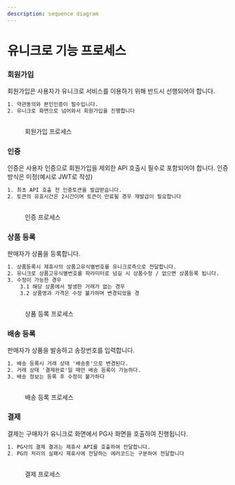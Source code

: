 ```yaml
---
description: sequence diagram
---
```


# 유니크로 기능 프로세스

### 회원가입

회원가입은 사용자가 유니크로 서비스를 이용하기 위해 반드시 선행되어야 합니다.

```html
1. 약관동의와 본인인증이 필수입니다.
2. 유니크로 화면으로 넘어와서 회원가입을 진행합니다
```

<figure><img src="https://mermaid.ink/img/pako:eNqNk89Kw0AQxl9l2JNCFet_cyhY6sGb4DWXtVm12KaaJgcRQa1CsUU9tGA1LRFaqlBBbBQPPlF39x3cNInaNZXmkmUy32--mcweoXReI0hBBXJgET1NUhm8Y-CcqoN4cNrMG9B_69JOizVv_CBzbG677Kw7lUgw26HlEj_t0gcbVjfWQYH4NPC7Cru_6b-csOYFsLsqe32GCT_InBrtuZMBSVLLwFRSgVkJJ170sg2seMqLNvB6jTU-Imip5FSEPQXmxsBB__Wl3_v0qVsGwXvDGvpeEqdA45GFhtdsqe1yi1ceR_TpWQunCJ4peWhDJXwI0bVoGgjacJDXq_TJFeD5aenD7xr86pY1XNYRZRouva5H0AOQV-B7CQR2QXLrp_n6n7zRthZDPfjrAAJCnfY_Bv6w_F1bkkDjDiiVFOLlUByacEQz7chdGmlgJZIxtEB_3QxYv35_fEZeyoFc5JzTchfFUI4YOZzRxC098pgqMndJjqhIEUeNbGMra6pI1Y9FqrWvYZOsaRlxcZGyjbMFEkPYMvObh3oaKaZhkTApuOlB1vEXR3kV3A" alt=""><figcaption><p>회원가입 프로세스</p></figcaption></figure>

### 인증

인증은 사용자 인증으로 회원가입을 제외한 API 호출시 필수로 포함되어야 합니다. 인증방식은 미정(예시로 JWT로 작성)

```html
1. 최초 API 호출 전 인증토큰을 발급받습니다.
2. 토큰의 유효시간은 2시간이며 토큰이 만료될 경우 재발급이 필요합니다
```

<figure><img src="https://mermaid.ink/img/pako:eNqNks9LAkEUx_-Vx5wKVOjXZQ5CYoc6BQVd9jK5r5LctdbdQ4gHfxDFGnhQLBthA4kOBmIRBv1F7pv_oVnUQ7ZBcxqG7_fz3nzfK7Nc0UTGWQkvPbRzmM2LU0dYhg36UCCVfKfaMJlOkwxC_0ZVh-GThO39XeCwloK9o0Og_oSe-6CuA1UdAfXaNH6FFdVr0mNL1Qarc9aSfxmZzXBYT8HMBlSvqroE9dDR9BhANpOM6YnDRjwBpuPR9O1rBjp2UJxD-Nn4oYwQWqk6cvEh8geq-fJH91H1RToQ1dVhxPjQNv8H2IzLMhzJ6eR2aRagnRAzja3U71d1P6EPSb7OoTsI79rUbc3KBI3QH7IEs9CxRN7UC1COyhjMPUMLDcb11cQT4RVcgxl2RUu9C1O4uGPm3aLD-IkolDDBhOcWD67sHOOu4-FCNF-iuaryDSF8KcU" alt=""><figcaption><p>인증 프로세스</p></figcaption></figure>

### 상품 등록

판매자가 상품을 등록합니다.

```html
1. 상품등록시 제휴사의 상품고유식별번호를 유니크로측으로 전달합니다.
2. 유니크로 상품고유식별번호를 파라미터로 넘길 시 상품수정 / 없으면 상품등록 됩니다.
3. 수정이 가능한 경우 
    3.1 해당 상품에서 발생한 거래가 없는 경우
    3.2 상품명과 가격은 수정 불가하며 변경되었을 경
```

<figure><img src="https://mermaid.ink/img/pako:eNqVVEFP4kAY_Stf5qQJNrK4uNsYEg0e9rbJXnsZ6bgSpbilPRhjsq4eGuFAdiFxSTGQaPSgCQIHTdw_xMz8h52hpZTaovTUTt573_u-93WOUaGsE6SiCvlhE6NA8kX83cQlzQDx4IJVNoHX6vT2ml3VvcPgcyWXYx2Xu0P2616FtALs7JT_doD-eaTdNrBWg_UfPE6Akxy3Q6sOP72nXRc2v34BFT7Ec2EpqMU6TToYpnyY97Xsa0f0oiXyWypklKntscaZC_xvk7WfYjTyWysxNlVYSxSBUb83Grx4WjsmwfshJH0-F34F3udIPcHhTRc2dsxcpPHqNa_dJTQWHjhIP2llTp3o5AV7Cpbs11MPFSeGHm5nxovHGg064pRV23RwTvsOv3wa9X4Cu3LoRUMM5B9r9d4f0MfAC-v2eKu2QCzZCHUmjKCNt02AlIpu8bt9jNmvJhq28lacWSUzl54UZFZZm0Pz40tITFrxSLQ-yZW1hzJFAU7J_QTmXIq9EtnSixu5tItFKwyuKzO_rS-4yGQ_xSosNN3P0y2JISfNNr06jyaWC6VQiZglXNTFHXosjzVk7ZES0ZAqXnWyi-0DS0OacSKg9qGOLbKtF8W1itRdfFAhKYRtq_ztyCgg1TJtMgH597CPOvkPH6jshg" alt=""><figcaption><p>상품 등록 프로세스</p></figcaption></figure>

### 배송 등록

판매자가 상품을 발송하고 송장번호를 입력합니다.

```html
1. 배송 등록시 거래 상태 '배송중'으로 변경된다.
2. 거래 상태 '결제완료'일 때만 배송 등록이 가능하다.
3. 배송 정보는 등록 후 수정이 불가하다
```

<figure><img src="https://mermaid.ink/img/pako:eNqlU01LAkEY_isvc7FAJSuolhASO3QLuu5l3B1Lctdadw8hQmZEoAejhIpVFIQ6GKwfhwL7Q87sf2i23fzYtKT2tDM8X-8zvDkkZWSCBJQlpwZRJRJP4UMNK6IK_MOSntHALlfoU4vVK-7l6BiKRlnDtM0-u2gLEAkDtSx21QR626HNGrDHO9Z9cTkjnMMxG7R0bRfatGnCzv4eCLA6mwtLIy_WqNJeP-jB3NOyp-3T81vEYwKshcexgRULdtEE-6HKaq8zNOKx0IyYAqzPFYFh1xr2Bq5WQiP4eAJJ3y55Xo73OI4e59hVE7YTWtQ3eKlll5_nDDZZODh5IuEffPzNc_YY7LC_tz5hTlR50Xq52IZPyhls2LFo_R4C3pO1bgLMHHwO71ZHe-fD7vvC_XOXTX9gt_YJsynpqVf5rcyt_2jP6ziy8idVFEQK0RSckvli5hwPEelHRCEiEvivTJLYSOsiEtU8hxonMtbJrpziu4qEJE5nSRBhQ88cnKkSEnTNIF8gb7k9VP4DFlgWLQ" alt=""><figcaption><p>배송 등록 프로세스</p></figcaption></figure>

### 결제

결제는 구매자가 유니크로 화면에서 PG사 화면을 호출하여 진행됩니다.

```html
1. PG사의 결제 결과는 제휴사 API를 호출하여 전달합니다.
2. PG의 처리의 실패시 제휴사에 전달하는 에러코드는 구분하여 전달합니다
```

<figure><img src="https://mermaid.ink/img/pako:eNqtlVFr01AUx7_K4T5t0AWzza7eh4GjIr4NfM1LbO60uKaaJQ8yBqvbpNA-iKy4jbRE3JyDCnWrY4KfKPfe7-C9SdrEcsPitE_N6f_8zj3_nJ67jWpNiyCMtshrj9g1Uq2bzx2zYdggPmbNbToQ_hjS81M2eB8Hp48Lq6ss8Lk_Zm-HGHQNwsuRCAA7OWSX32LxVCDFfkA7bd4a0k8-PFx_AhgWJ0lxDsyF30d0cMSCHr0al9JSkwDba_EP7fhpPqkwQ50tVF3DsKSBOAI7uRAoYP0b9qUP_F3AW6OIuOcDP-6JuIJYXVtQHB3DckGk7C-8-pVz1qyFIKF6Ppaed-nnbvGm72upf3dus5wL-aOxZw4xX2aU9Oe-eElCn-RInsjhPX86JJ1T3v1azJaytCUfPjtpIjsVy-xFTVWV2FZxM1e0ZPbu7GRFTVDYmMjiHuh1Oxzt_hcbK9F05cJvsbHyrzby40N6McbwQIP1x_JECYx3--zjgYIRJwhMJBcb5t4kM5sSRWbOqusqZXZxxb8KZbqBoqUCbHBAg7MsOq8PfWnqR_wOhXf7tDPM70S9A_XlwhzlcEqE_K9nNqcg7LLBWeHplIiyEvFX60tfUXcCc6lKVuNHN-zan79l4PSKmoZKqEGchlm3xLW1LSEGcl-QBjEQFl8tsmF6m66BDHtHSL1XlumSR1Zd3GQIb5ibW6SETM9tPn1j1xB2HY9MRMnVl6h2fgMp_7Zk" alt=""><figcaption><p>결제 프로세스</p></figcaption></figure>
